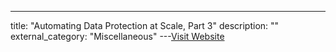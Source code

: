 ---
title: "Automating Data Protection at Scale, Part 3"
description: ""
external_category: "Miscellaneous"
---[Visit Website](https://medium.com/airbnb-engineering/automating-data-protection-at-scale-part-3-34e592c45d46)

